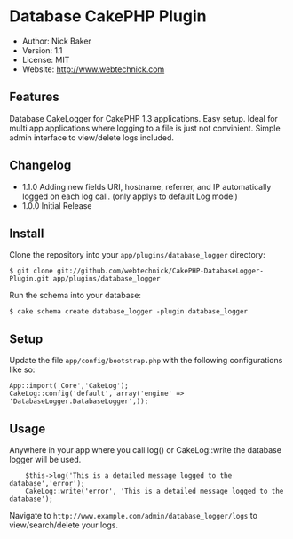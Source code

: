 # Database CakePHP Plugin
* Author: Nick Baker
* Version: 1.1
* License: MIT
* Website: <http://www.webtechnick.com>

## Features

Database CakeLogger for CakePHP 1.3 applications.  Easy setup.  Ideal for multi app applications where logging to a file
is just not convinient.  Simple admin interface to view/delete logs included.

## Changelog
* 1.1.0 Adding new fields URI, hostname, referrer, and IP automatically logged on each log call. (only applys to default Log model)
* 1.0.0 Initial Release

## Install

Clone the repository into your `app/plugins/database_logger` directory:

	$ git clone git://github.com/webtechnick/CakePHP-DatabaseLogger-Plugin.git app/plugins/database_logger

Run the schema into your database:

	$ cake schema create database_logger -plugin database_logger
	
## Setup

Update the file `app/config/bootstrap.php` with the following configurations like so:

	App::import('Core','CakeLog');
	CakeLog::config('default', array('engine' => 'DatabaseLogger.DatabaseLogger',));

## Usage

Anywhere in your app where you call log() or CakeLog::write the database logger will be used.

		$this->log('This is a detailed message logged to the database','error');
		CakeLog::write('error', 'This is a detailed message logged to the database');
		
Navigate to `http://www.example.com/admin/database_logger/logs` to view/search/delete your logs.